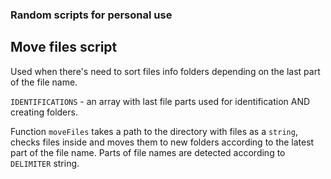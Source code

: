 ### Random scripts for personal use

## Move files script

Used when there's need to sort files info folders depending on the last part of the file name.

`IDENTIFICATIONS` -  an array with last file parts used for identification AND creating folders.

Function `moveFiles` takes a path to the directory with files as a `string`, checks files inside and moves them to new folders according to the latest part of the file name. Parts of file names are detected according to `DELIMITER` string.
